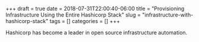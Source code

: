 +++ 
draft = true
date = 2018-07-31T22:00:40-06:00
title = "Provisioning Infrastructure Using the Entire Hashicorp Stack"
slug = "infrastructure-with-hashicorp-stack" 
tags = []
categories = []
+++

Hashicorp has become a leader in open source infrastructure automation.
